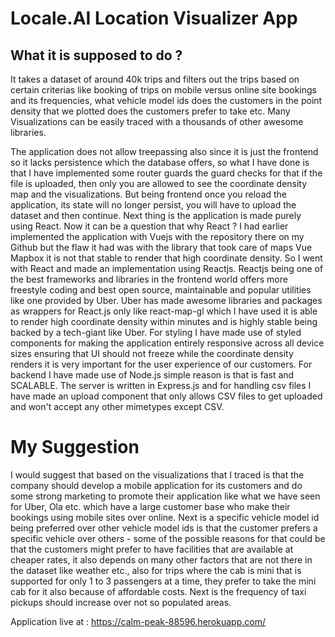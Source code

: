 # Locale.AI Location Visualizer App

## What it is supposed to do ? 

It takes a dataset of around 40k trips and filters out the trips based on certain criterias like booking of trips on mobile versus online site bookings and its frequencies, what vehicle model ids does the customers in the point density that we plotted does the customers prefer to take etc. Many Visualizations can be easily traced with a thousands of other awesome libraries. 

The application does not allow treepassing also since it is just the frontend so it lacks persistence which the database offers, so what I have done is that I have implemented some router guards the guard checks for that if the file is uploaded, then only you are allowed to see the coordinate density map and the visualizations. But being frontend once you reload the application, its state will no longer persist, you will have to upload the dataset and then continue. Next thing is the application is made purely using React. Now it can be a question that why React ? I had earlier implemented the application with Vuejs with the repository there on my Github but the flaw it had was with the library that took care of maps Vue Mapbox it is not that stable to render that high coordinate density. So I went with React and made an implementation using Reactjs. Reactjs being one of the best frameworks and libraries in the frontend world offers more freestyle coding and best open source, maintainable and popular utilities like one provided by Uber. Uber has made awesome libraries and packages as wrappers for React.js only like react-map-gl which I have used it is able to render high coordinate density within minutes and is highly stable being backed by a tech-giant like Uber. For styling I have made use of styled components for making the application entirely responsive across all device sizes ensuring that UI should not freeze while the coordinate density renders it is very important for the user experience of our customers. For backend I have made use of Node.js simple reason is that is fast and SCALABLE. The server is written in Express.js and for handling csv files I have made an upload component that only allows CSV files to get uploaded and won't accept any other mimetypes except CSV. 

# My Suggestion 
I would suggest that based on the visualizations that I traced is that the company should develop a mobile application for its customers and do some strong marketing to promote their application like what we have seen for Uber, Ola etc. which have a large customer base who make their bookings using mobile sites over online. Next is a specific vehicle model id being preferred over other vehicle model ids is that the customer prefers a specific vehicle over others - some of the possible reasons for that could be that the customers might prefer to have facilities that are available at cheaper rates, it also depends on many other factors that are not there in the dataset like weather etc., also for trips where the cab is mini that is supported for only 1 to 3 passengers at a time, they prefer to take the mini cab for it also because of affordable costs. Next is the frequency of taxi pickups should increase over not so populated areas. 

Application live at : https://calm-peak-88596.herokuapp.com/
